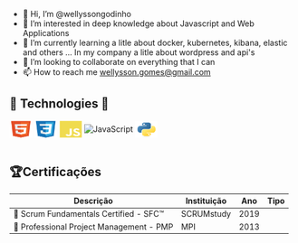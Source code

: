 

- 👋 Hi, I’m @wellyssongodinho
- 👀 I’m interested in deep knowledge about Javascript and Web Applications
- 🌱 I’m currently learning a litle about docker, kubernetes, kibana, elastic and others ... In my company a litle about wordpress and api's
- 💞️ I’m looking to collaborate on everything that I can
- 📫 How to reach me wellysson.gomes@gmail.com

## :rocket: Technologies 🚀   

  
<div style="display: inline_block">
  <img align="center" alt="HTML" height="30" width="40" src="https://raw.githubusercontent.com/devicons/devicon/master/icons/html5/html5-original.svg">
  <img align="center" alt="CSS" height="30" width="40" src="https://raw.githubusercontent.com/devicons/devicon/master/icons/css3/css3-original.svg">
  <img align="center" alt="JavaScript" height="30" width="40" src="https://raw.githubusercontent.com/devicons/devicon/master/icons/javascript/javascript-plain.svg">
  <img align="center" alt="JavaScript" height="30" width="40" src="https://cdn.jsdelivr.net/gh/devicons/devicon/icons/bootstrap/bootstrap-plain-wordmark.svg" />  
  <img align="center" alt="Python" height="30" width="40" src="https://raw.githubusercontent.com/devicons/devicon/master/icons/python/python-original.svg">
</div><br>

## 🏆Certificações

Descrição   | Instituição   | Ano | Tipo
--------- | --------- | ------ | ------
🏅 Scrum Fundamentals Certified - SFC™ | SCRUMstudy | 2019
🏅 Professional Project Management - PMP | MPI | 2013 

<!---
wellyssongodinho/wellyssongodinho is a ✨ special ✨ repository because its `README.md` (this file) appears on your GitHub profile.
You can click the Preview link to take a look at your changes.
--->
